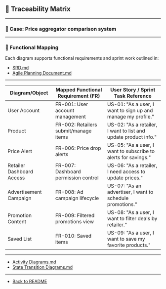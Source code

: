 ## 📌 Traceability Matrix

---

### 🎯 Case: Price aggregator comparison system

---

### 📌 Functional Mapping

Each diagram supports functional requirements and sprint work outlined in:

* [SRD.md](SRD.md)
* [Agile Planning Document.md](../Agile%20Planning/Agile%20Planning%20Document.md)

---

| Diagram/Object             | Mapped Functional Requirement (FR)              | User Story / Sprint Task Reference                                                |
|----------------------------|--------------------------------------------------|------------------------------------------------------------------------------------|
| User Account               | FR-001: User account management                 | US-01: "As a user, I want to sign up and manage my profile."                      |
| Product                    | FR-002: Retailers submit/manage items           | US-02: "As a retailer, I want to list and update product info."                  |
| Price Alert                | FR-006: Price drop alerts                       | US-05: "As a user, I want to subscribe to alerts for savings."                   |
| Retailer Dashboard Access | FR-007: Dashboard permission control            | US-06: "As a retailer, I need access to update prices."                          |
| Advertisement Campaign     | FR-008: Ad campaign lifecycle                   | US-07: "As an advertiser, I want to schedule promotions."                        |
| Promotion Content          | FR-009: Filtered promotions view                | US-08: "As a user, I want to filter deals by retailer."                          |
| Saved List                 | FR-010: Saved items                             | US-09: "As a user, I want to save my favorite products."                         |

---
* [Activity Diagrams.md](Activity%20Diagrams/Activity%20Diagrams.md)
* [State Transition Diagrams.md](State%20Transition%20Diagrams/State%20Transition%20Diagrams.md)
---
* [Back to README](../../../README.md)
